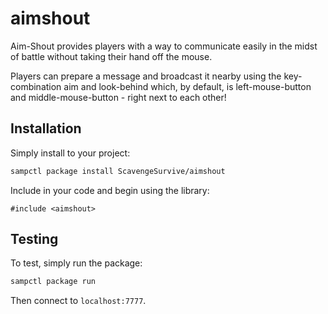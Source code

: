 # aimshout

Aim-Shout provides players with a way to communicate easily in the midst of battle without taking their hand off the mouse.

Players can prepare a message and broadcast it nearby using the key-combination aim and look-behind which, by default, is left-mouse-button and middle-mouse-button - right next to each other!

## Installation

Simply install to your project:

```bash
sampctl package install ScavengeSurvive/aimshout
```

Include in your code and begin using the library:

```pawn
#include <aimshout>
```

## Testing

To test, simply run the package:

```bash
sampctl package run
```

Then connect to `localhost:7777`.
